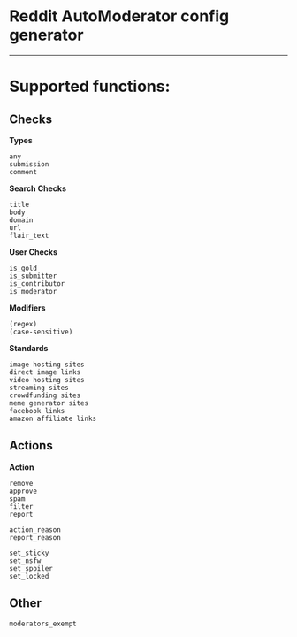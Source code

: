 # Reddit AutoModerator config generator
---

# Supported functions:

## Checks
**Types**
```
any
submission
comment
```
**Search Checks**
```
title
body
domain
url
flair_text
```

**User Checks**
```
is_gold
is_submitter
is_contributor
is_moderator
```

**Modifiers**
```
(regex)
(case-sensitive)
```

**Standards**
```
image hosting sites
direct image links
video hosting sites
streaming sites
crowdfunding sites
meme generator sites
facebook links
amazon affiliate links
```

## Actions
**Action**
```
remove
approve
spam
filter
report
```

```
action_reason
report_reason
```

```
set_sticky
set_nsfw
set_spoiler
set_locked
```

## Other

```
moderators_exempt
```
